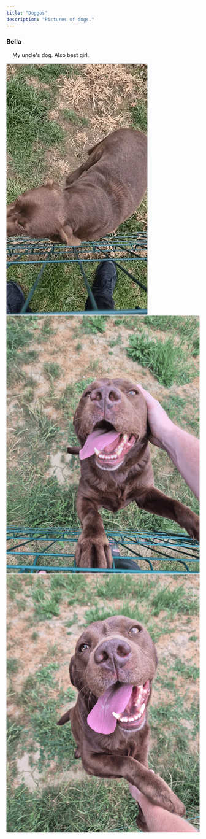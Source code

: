 ```yaml
---
title: "Doggos"
description: "Pictures of dogs."
---
```


### Bella

&nbsp;&nbsp;&nbsp;&nbsp;My uncle's dog. Also best girl.

<div class="w-full flex pb-[1em]">
  <img class="mx-auto w-1/2 mt-0 mb-0" src="/gallery/doggos/20241116_143040_1_1.webp" alt="Bella 1">
</div>

<div class="w-full grid grid-cols-2 gap-[1em]">
  <img class="col-span-1 mx-auto mt-0 mb-0" src="/gallery/doggos/20250708_183723.png" alt="Bella 2">
  <img class="col-span-1 mx-auto mt-0 mb-0" src="/gallery/doggos/20250708_183742.png" alt="Bella 3">
</div>